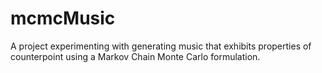 # mcmcMusic
A project experimenting with generating music that exhibits properties of counterpoint using a Markov Chain Monte Carlo formulation.
